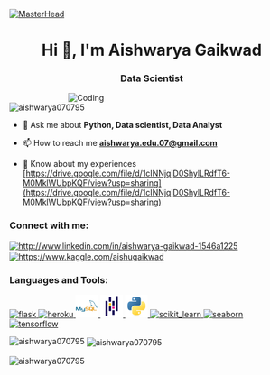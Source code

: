 [![MasterHead](https://i.gifer.com/2ROU.gif)](https://aishwarya070795.io)
<h1 align="center">Hi 👋, I'm Aishwarya Gaikwad</h1>
<h3 align="center">Data Scientist</h3>
<img align="right" alt="Coding" width="400" src="https://c.tenor.com/AlUkiGkR2j8AAAAM/new-game-ahagon-umiko-programming.gif">

<p align="left"> <img src="https://komarev.com/ghpvc/?username=aishwarya070795&label=Profile%20views&color=0e75b6&style=flat" alt="aishwarya070795" /> </p>


- 💬 Ask me about **Python, Data scientist, Data Analyst**

- 📫 How to reach me **aishwarya.edu.07@gmail.com**

- 📄 Know about my experiences [https://drive.google.com/file/d/1cINNjqjD0ShylLRdfT6-M0MklWUbpKQF/view?usp=sharing](https://drive.google.com/file/d/1cINNjqjD0ShylLRdfT6-M0MklWUbpKQF/view?usp=sharing)

<h3 align="left">Connect with me:</h3>
<p align="left">
<a href="https://linkedin.com/in/http://www.linkedin.com/in/aishwarya-gaikwad-1546a1225" target="blank"><img align="center" src="https://raw.githubusercontent.com/rahuldkjain/github-profile-readme-generator/master/src/images/icons/Social/linked-in-alt.svg" alt="http://www.linkedin.com/in/aishwarya-gaikwad-1546a1225" height="30" width="40" /></a>
<a href="https://kaggle.com/https://www.kaggle.com/aishugaikwad" target="blank"><img align="center" src="https://raw.githubusercontent.com/rahuldkjain/github-profile-readme-generator/master/src/images/icons/Social/kaggle.svg" alt="https://www.kaggle.com/aishugaikwad" height="30" width="40" /></a>
</p>

<h3 align="left">Languages and Tools:</h3>
<p align="left"> <a href="https://flask.palletsprojects.com/" target="_blank" rel="noreferrer"> <img src="https://www.vectorlogo.zone/logos/pocoo_flask/pocoo_flask-icon.svg" alt="flask" width="40" height="40"/> </a> <a href="https://heroku.com" target="_blank" rel="noreferrer"> <img src="https://www.vectorlogo.zone/logos/heroku/heroku-icon.svg" alt="heroku" width="40" height="40"/> </a> <a href="https://www.mysql.com/" target="_blank" rel="noreferrer"> <img src="https://raw.githubusercontent.com/devicons/devicon/master/icons/mysql/mysql-original-wordmark.svg" alt="mysql" width="40" height="40"/> </a> <a href="https://pandas.pydata.org/" target="_blank" rel="noreferrer"> <img src="https://raw.githubusercontent.com/devicons/devicon/2ae2a900d2f041da66e950e4d48052658d850630/icons/pandas/pandas-original.svg" alt="pandas" width="40" height="40"/> </a> <a href="https://www.python.org" target="_blank" rel="noreferrer"> <img src="https://raw.githubusercontent.com/devicons/devicon/master/icons/python/python-original.svg" alt="python" width="40" height="40"/> </a> <a href="https://scikit-learn.org/" target="_blank" rel="noreferrer"> <img src="https://upload.wikimedia.org/wikipedia/commons/0/05/Scikit_learn_logo_small.svg" alt="scikit_learn" width="40" height="40"/> </a> <a href="https://seaborn.pydata.org/" target="_blank" rel="noreferrer"> <img src="https://seaborn.pydata.org/_images/logo-mark-lightbg.svg" alt="seaborn" width="40" height="40"/> </a> <a href="https://www.tensorflow.org" target="_blank" rel="noreferrer"> <img src="https://www.vectorlogo.zone/logos/tensorflow/tensorflow-icon.svg" alt="tensorflow" width="40" height="40"/> </a> </p>

<p><img align="left" src="https://github-readme-stats.vercel.app/api/top-langs?username=aishwarya070795&show_icons=true&locale=en&layout=compact" alt="aishwarya070795" /></p>

<p>&nbsp;<img align="center" src="https://github-readme-stats.vercel.app/api?username=aishwarya070795&show_icons=true&locale=en" alt="aishwarya070795" /></p>

<p><img align="center" src="https://github-readme-streak-stats.herokuapp.com/?user=aishwarya070795&" alt="aishwarya070795" /></p>
